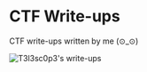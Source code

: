 # CTF Write-ups
CTF write-ups written by me (⊙_⊙)

![T3l3sc0p3's write-ups](https://i.imgur.com/rNl9jAi.gif)
